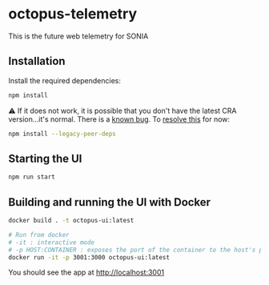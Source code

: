# octopus-telemetry

This is the future web telemetry for SONIA

## Installation

Install the required dependencies:

```bash
npm install
```

⚠️ If it does not work, it is possible that you don't have the latest CRA version...it's normal. There is a [known bug](https://github.com/npm/cli/issues/2128). To [resolve this](https://github.com/facebook/create-react-app/pull/9964) for now:

```bash
npm install --legacy-peer-deps
```

## Starting the UI

```bash
npm run start
```

## Building and running the UI with Docker

```bash
docker build . -t octopus-ui:latest

# Run from docker
# -it : interactive mode
# -p HOST:CONTAINER : exposes the port of the container to the host's port
docker run -it -p 3001:3000 octopus-ui:latest
```

You should see the app at [http://localhost:3001](http://localhost:3001)
